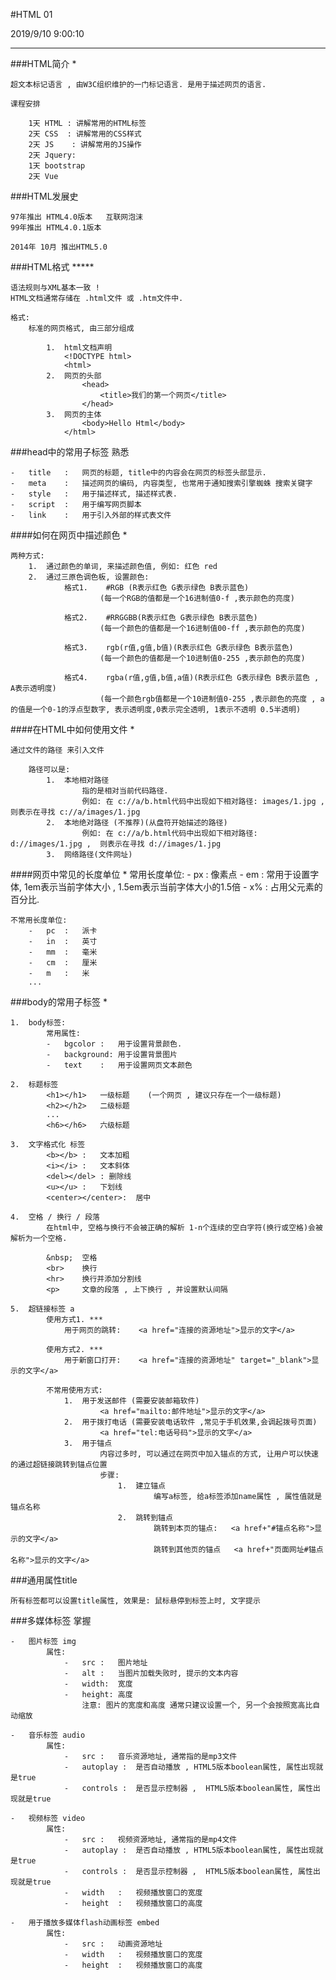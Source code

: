 #HTML 01

2019/9/10 9:00:10 

----

###HTML简介 *

	超文本标记语言 , 由W3C组织维护的一门标记语言. 是用于描述网页的语言.

	课程安排
	
		1天 HTML : 讲解常用的HTML标签
		2天 CSS  : 讲解常用的CSS样式
		2天 JS	 : 讲解常用的JS操作
		2天 Jquery:
		1天 bootstrap
		2天 Vue

###HTML发展史

	97年推出 HTML4.0版本   互联网泡沫
	99年推出 HTML4.0.1版本

	2014年 10月 推出HTML5.0   

###HTML格式 *****

	语法规则与XML基本一致 !
	HTML文档通常存储在 .html文件 或 .htm文件中.

	格式:
		标准的网页格式, 由三部分组成

			1.	html文档声明
				<!DOCTYPE html>
				<html>
			2.	网页的头部
					<head>
						<title>我们的第一个网页</title>
					</head>
			3.	网页的主体
					<body>Hello Html</body>
				</html>

###head中的常用子标签 熟悉

	-	title	:	网页的标题, title中的内容会在网页的标签头部显示.
	-	meta	:	描述网页的编码, 内容类型, 也常用于通知搜索引擎蜘蛛 搜索关键字
	-	style	:	用于描述样式, 描述样式表.
	-	script	:	用于编写网页脚本
	-	link	:	用于引入外部的样式表文件


####如何在网页中描述颜色 *

	两种方式:
		1.	通过颜色的单词, 来描述颜色值, 例如: 红色 red
		2.	通过三原色调色板, 设置颜色: 
				格式1.	#RGB (R表示红色 G表示绿色 B表示蓝色)
						(每一个RGB的值都是一个16进制值0-f ,表示颜色的亮度)
	
				格式2.	#RRGGBB(R表示红色 G表示绿色 B表示蓝色)
						(每一个颜色的值都是一个16进制值00-ff ,表示颜色的亮度)
				
				格式3.	rgb(r值,g值,b值)(R表示红色 G表示绿色 B表示蓝色)
						(每一个颜色的值都是一个10进制值0-255 ,表示颜色的亮度)
	
				格式4.	rgba(r值,g值,b值,a值)(R表示红色 G表示绿色 B表示蓝色 , A表示透明度)
						(每一个颜色rgb值都是一个10进制值0-255 ,表示颜色的亮度 , a的值是一个0-1的浮点型数字, 表示透明度,0表示完全透明, 1表示不透明 0.5半透明)
	

####在HTML中如何使用文件 *

	通过文件的路径 来引入文件

		路径可以是:
			1.	本地相对路径	
					指的是相对当前代码路径. 
					例如: 在 c://a/b.html代码中出现如下相对路径: images/1.jpg ,  则表示在寻找 c://a/images/1.jpg
			2.	本地绝对路径 (不推荐)(从盘符开始描述的路径)
					例如: 在 c://a/b.html代码中出现如下相对路径: d://images/1.jpg ,  则表示在寻找 d://images/1.jpg
			3.	网络路径(文件网址)
	
####网页中常见的长度单位 *
	常用长度单位:
		-	px	:	像素点
		-	em	:	常用于设置字体, 1em表示当前字体大小 , 1.5em表示当前字体大小的1.5倍
		-	x%	:	占用父元素的百分比.

	不常用长度单位:
		-	pc	:	派卡
		-	in	:	英寸
		-	mm	:	毫米
		-	cm	:	厘米
		-	m	:	米
		...


###body的常用子标签 *
	
	1.	body标签:
			常用属性:
			-	bgcolor	:	用于设置背景颜色.
			-	background:	用于设置背景图片
			-	text	:	用于设置网页文本颜色
	
	2.	标题标签
			<h1></h1>	一级标题	(一个网页 , 建议只存在一个一级标题)
			<h2></h2>	二级标题
			...
			<h6></h6>	六级标题

	3.	文字格式化 标签
			<b></b>	:	文本加粗
			<i></i>	:	文本斜体
			<del></del> : 删除线
			<u></u>	:	下划线
			<center></center>:	居中

	4.	空格 / 换行 / 段落
			在html中, 空格与换行不会被正确的解析 1-n个连续的空白字符(换行或空格)会被解析为一个空格.
		
			&nbsp;	空格
			<br>	换行
			<hr>	换行并添加分割线
			<p>		文章的段落 , 上下换行 , 并设置默认间隔

	5.	超链接标签 a
			使用方式1. ***
				用于网页的跳转:	<a href="连接的资源地址">显示的文字</a>
			
			使用方式2. ***
				用于新窗口打开:	<a href="连接的资源地址" target="_blank">显示的文字</a>

			不常用使用方式:
				1.	用于发送邮件 (需要安装邮箱软件)
						<a href="mailto:邮件地址">显示的文字</a>
				2.	用于拨打电话 (需要安装电话软件 ,常见于手机效果,会调起拨号页面)
						<a href="tel:电话号码">显示的文字</a>
				3.	用于锚点
						内容过多时, 可以通过在网页中加入锚点的方式, 让用户可以快速的通过超链接跳转到锚点位置
						步骤:
							1.	建立锚点
									编写a标签, 给a标签添加name属性 , 属性值就是锚点名称
							2.	跳转到锚点
									跳转到本页的锚点:	<a href+"#锚点名称">显示的文字</a>
									跳转到其他页的锚点	<a href+"页面网址#锚点名称">显示的文字</a>

###通用属性title

	所有标签都可以设置title属性, 效果是: 鼠标悬停到标签上时, 文字提示

###多媒体标签 掌握

	-	图片标签 img
			属性:
				-	src	:	图片地址
				-	alt	:	当图片加载失败时, 提示的文本内容
				-	width:	宽度
				-	height:	高度
					注意:	图片的宽度和高度 通常只建议设置一个, 另一个会按照宽高比自动缩放
						
	-	音乐标签 audio
			属性:
				-	src	:	音乐资源地址, 通常指的是mp3文件
				-	autoplay :	是否自动播放 , HTML5版本boolean属性, 属性出现就是true
				-	controls :  是否显示控制器 ,  HTML5版本boolean属性, 属性出现就是true
				
	-	视频标签 video
			属性:
				-	src	:	视频资源地址, 通常指的是mp4文件
				-	autoplay :	是否自动播放 , HTML5版本boolean属性, 属性出现就是true
				-	controls :  是否显示控制器 ,  HTML5版本boolean属性, 属性出现就是true
				-	width	:	视频播放窗口的宽度
				-	height	:	视频播放窗口的高度
				
	-	用于播放多媒体flash动画标签 embed
			属性:
				-	src	:	动画资源地址
				-	width	:	视频播放窗口的宽度
				-	height	:	视频播放窗口的高度
